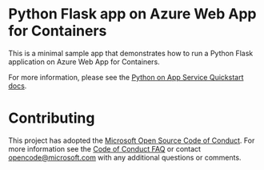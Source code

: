 # Python Flask app on Azure Web App for Containers

This is a minimal sample app that demonstrates how to run a Python Flask application on Azure Web App for Containers.

For more information, please see the [Python on App Service Quickstart docs](https://docs.microsoft.com/en-us/azure/app-service/containers/quickstart-python).

# Contributing

This project has adopted the [Microsoft Open Source Code of Conduct](https://opensource.microsoft.com/codeofconduct/). For more information see the [Code of Conduct FAQ](https://opensource.microsoft.com/codeofconduct/faq/) or contact [opencode@microsoft.com](mailto:opencode@microsoft.com) with any additional questions or comments.
